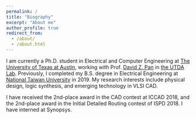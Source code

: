 ```yaml
---
permalink: /
title: "Biography"
excerpt: "About me"
author_profile: true
redirect_from: 
  - /about/
  - /about.html
---
```


I am currently a Ph.D. student in Electrical and Computer Engineering at [The University of Texas at Austin](https://www.utexas.edu/), working with Prof. [David Z. Pan](http://users.ece.utexas.edu/~dpan/) in [the UTDA Lab](https://www.cerc.utexas.edu/utda/).
Previously, I completed my B.S. degree in Electrical Engineering at [National Taiwan University](https://www.ntu.edu.tw/english/) in 2019.
My research interests include physical design, logic synthesis, and emerging technology in VLSI CAD.

I have received the 2nd-place award in the CAD contest at ICCAD 2018, and the 2nd-place award in the Initial Detailed Routing contest of ISPD 2018.
I have interned at Synopsys.
